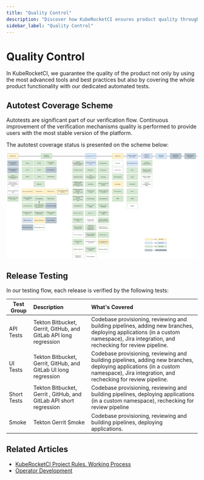 ```yaml
---
title: "Quality Control"
description: "Discover how KubeRocketCI ensures product quality through advanced tools, best practices, and comprehensive automated test coverage for all functionalities."
sidebar_label: "Quality Control"
---
```

<!-- markdownlint-disable MD025 -->

# Quality Control

<head>
  <link rel="canonical" href="https://docs.kuberocketci.io/docs/developer-guide/autotest-coverage/" />
</head>

In KubeRocketCI, we guarantee the quality of the product not only by using the most advanced tools and best practices but also by covering the whole product functionality with our dedicated automated tests.

## Autotest Coverage Scheme

Autotests are significant part of our verification flow. Continuous improvement of the verification mechanisms quality is performed to provide users with the most stable version of the platform.

The autotest coverage status is presented on the scheme below:

  ![Autotest coverage status](../assets/developer-guide/autotests-coverage.png "Autotest coverage status")

## Release Testing

In our testing flow, each release is verified by the following tests:

| Test Group | Description                                                        | What's Covered |
|-|:-------------------------------------------------------------------|:-|
| API Tests | Tekton Bitbucket, Gerrit, GitHub, and GitLab API long regression   | Codebase provisioning, reviewing and building pipelines, adding new branches, deploying applications (in a custom namespace), Jira integration, and rechecking for review pipeline. |
| UI Tests | Tekton Bitbucket, Gerrit, GitHub, and GitLab UI long regression    | Codebase provisioning, reviewing and building pipelines, adding new branches, deploying applications (in a custom namespace), Jira integration, and rechecking for review pipeline. |
| Short Tests | Tekton Bitbucket, Gerrit , GitHub, and GitLab API short regression | Codebase provisioning, reviewing and building pipelines, deploying applications (in a custom namespace), rechecking for review pipeline |
| Smoke | Tekton Gerrit Smoke                                                | Codebase provisioning, reviewing and building pipelines, deploying applications. |

## Related Articles

* [KubeRocketCI Project Rules. Working Process](edp-workflow.md)
* [Operator Development](local-development.md)
